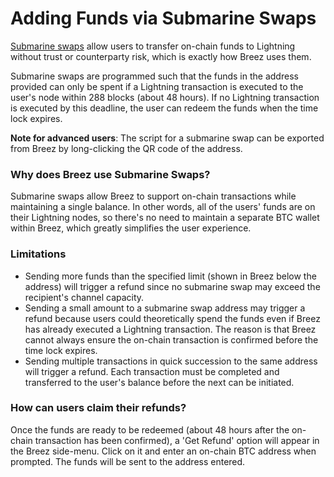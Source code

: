 # Adding Funds via Submarine Swaps

[Submarine swaps](https://www.google.com/amp/s/blog.muun.com/a-closer-look-at-submarine-swaps-in-the-lightning-network/amp/) allow users to transfer on-chain funds to Lightning without trust or counterparty risk, which is exactly how Breez uses them. 

Submarine swaps are programmed such that the funds in the address provided can only be spent if a Lightning transaction is executed to the user's node within 288 blocks (about 48 hours). If no Lightning transaction is executed by this deadline, the user can redeem the funds when the time lock expires.

**Note for advanced users**: The script for a submarine swap can be exported from Breez by long-clicking the QR code of the address.

### Why does Breez use Submarine Swaps?
Submarine swaps allow Breez to support on-chain transactions while maintaining a single balance. In other words, all of the users' funds are on their Lightning nodes, so there's no need to maintain a separate BTC wallet within Breez, which greatly simplifies the user experience.

### Limitations
* Sending more funds than the specified limit (shown in Breez below the address) will trigger a refund since no submarine swap may exceed the recipient's channel capacity. 
* Sending a small amount to a submarine swap address may trigger a refund because users could theoretically spend the funds even if Breez has already executed a Lightning transaction. The reason is that Breez cannot always ensure the on-chain transaction is confirmed before the time lock expires. 
* Sending multiple transactions in quick succession to the same address will trigger a refund. Each transaction must be completed and transferred to the user's balance before the next can be initiated.

### How can users claim their refunds?
Once the funds are ready to be redeemed (about 48 hours after the on-chain transaction has been confirmed), a 'Get Refund' option will appear in the Breez side-menu. Click on it and enter an on-chain BTC address when prompted. The funds will be sent to the address entered. 
